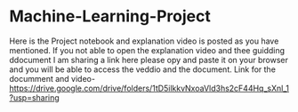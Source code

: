 # Machine-Learning-Project
Here is the Project notebook and explanation video is posted as you have mentioned.
If you not able to open the explanation video and thee guidding ddocument I am sharing a link here please opy and paste it on your browser and you will be able to access the veddio and the document.
Link for the documment and video- https://drive.google.com/drive/folders/1tD5ilkkvNxoaVld3hs2cF44Hq_sXnl_1?usp=sharing
